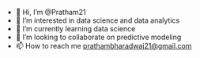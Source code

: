 - 👋 Hi, I’m @Pratham21
- 👀 I’m interested in data science and data analytics
- 🌱 I’m currently learning data science
- 💞️ I’m looking to collaborate on predictive modeling
- 📫 How to reach me prathambharadwaj21@gmail.com

<!---
Pratham21/Pratham21 is a ✨ special ✨ repository because its `README.md` (this file) appears on your GitHub profile.
You can click the Preview link to take a look at your changes.
--->
